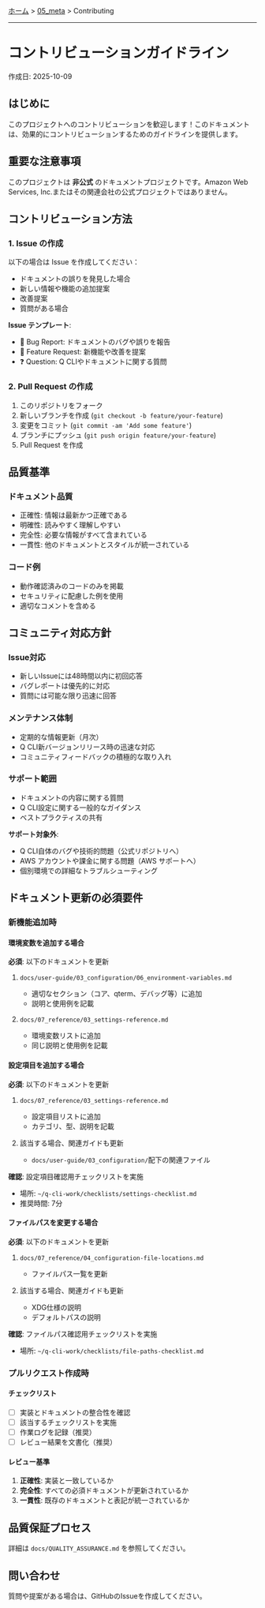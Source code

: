 [ホーム](../README.md) > [05_meta](README.md) > Contributing

---

# コントリビューションガイドライン

作成日: 2025-10-09

## はじめに

このプロジェクトへのコントリビューションを歓迎します！このドキュメントは、効果的にコントリビューションするためのガイドラインを提供します。

## 重要な注意事項

このプロジェクトは **非公式** のドキュメントプロジェクトです。Amazon Web Services, Inc.またはその関連会社の公式プロジェクトではありません。

## コントリビューション方法

### 1. Issue の作成

以下の場合は Issue を作成してください：
- ドキュメントの誤りを発見した場合
- 新しい情報や機能の追加提案
- 改善提案
- 質問がある場合

**Issue テンプレート**:
- 🐛 Bug Report: ドキュメントのバグや誤りを報告
- 🚀 Feature Request: 新機能や改善を提案
- ❓ Question: Q CLIやドキュメントに関する質問

### 2. Pull Request の作成

1. このリポジトリをフォーク
2. 新しいブランチを作成 (`git checkout -b feature/your-feature`)
3. 変更をコミット (`git commit -am 'Add some feature'`)
4. ブランチにプッシュ (`git push origin feature/your-feature`)
5. Pull Request を作成

## 品質基準

### ドキュメント品質
- 正確性: 情報は最新かつ正確である
- 明確性: 読みやすく理解しやすい
- 完全性: 必要な情報がすべて含まれている
- 一貫性: 他のドキュメントとスタイルが統一されている

### コード例
- 動作確認済みのコードのみを掲載
- セキュリティに配慮した例を使用
- 適切なコメントを含める

## コミュニティ対応方針

### Issue対応
- 新しいIssueには48時間以内に初回応答
- バグレポートは優先的に対応
- 質問には可能な限り迅速に回答

### メンテナンス体制
- 定期的な情報更新（月次）
- Q CLI新バージョンリリース時の迅速な対応
- コミュニティフィードバックの積極的な取り入れ

### サポート範囲
- ドキュメントの内容に関する質問
- Q CLI設定に関する一般的なガイダンス
- ベストプラクティスの共有

**サポート対象外**:
- Q CLI自体のバグや技術的問題（公式リポジトリへ）
- AWS アカウントや課金に関する問題（AWS サポートへ）
- 個別環境での詳細なトラブルシューティング

## ドキュメント更新の必須要件

### 新機能追加時

#### 環境変数を追加する場合

**必須**: 以下のドキュメントを更新

1. `docs/user-guide/03_configuration/06_environment-variables.md`
   - 適切なセクション（コア、qterm、デバッグ等）に追加
   - 説明と使用例を記載

2. `docs/07_reference/03_settings-reference.md`
   - 環境変数リストに追加
   - 同じ説明と使用例を記載

#### 設定項目を追加する場合

**必須**: 以下のドキュメントを更新

1. `docs/07_reference/03_settings-reference.md`
   - 設定項目リストに追加
   - カテゴリ、型、説明を記載

2. 該当する場合、関連ガイドも更新
   - `docs/user-guide/03_configuration/`配下の関連ファイル

**確認**: 設定項目確認用チェックリストを実施
- 場所: `~/q-cli-work/checklists/settings-checklist.md`
- 推奨時間: 7分

#### ファイルパスを変更する場合

**必須**: 以下のドキュメントを更新

1. `docs/07_reference/04_configuration-file-locations.md`
   - ファイルパス一覧を更新

2. 該当する場合、関連ガイドも更新
   - XDG仕様の説明
   - デフォルトパスの説明

**確認**: ファイルパス確認用チェックリストを実施
- 場所: `~/q-cli-work/checklists/file-paths-checklist.md`

### プルリクエスト作成時

#### チェックリスト

- [ ] 実装とドキュメントの整合性を確認
- [ ] 該当するチェックリストを実施
- [ ] 作業ログを記録（推奨）
- [ ] レビュー結果を文書化（推奨）

#### レビュー基準

1. **正確性**: 実装と一致しているか
2. **完全性**: すべての必須ドキュメントが更新されているか
3. **一貫性**: 既存のドキュメントと表記が統一されているか

## 品質保証プロセス

詳細は `docs/QUALITY_ASSURANCE.md` を参照してください。

## 問い合わせ

質問や提案がある場合は、GitHubのIssueを作成してください。
